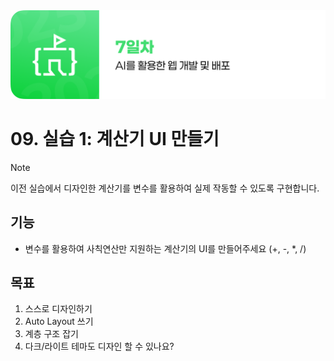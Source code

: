 <img src="./header.png" />

# 09. 실습 1: 계산기 UI 만들기

> [!NOTE]
> 이전 실습에서 디자인한 계산기를 변수를 활용하여 실제 작동할 수 있도록 구현합니다.

## 기능

- 변수를 활용하여 사칙연산만 지원하는 계산기의 UI를 만들어주세요 (+, -, \*, /)

## 목표

1. 스스로 디자인하기
2. Auto Layout 쓰기
3. 계층 구조 잡기
4. 다크/라이트 테마도 디자인 할 수 있나요?
